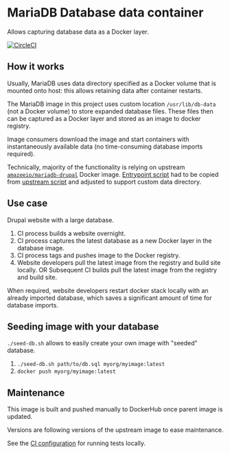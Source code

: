 # MariaDB Database data container
Allows capturing database data as a Docker layer.

[![CircleCI](https://circleci.com/gh/drevops/mariadb-drupal-data.svg?style=svg)](https://circleci.com/gh/drevops/mariadb-drupal-data)

## How it works
Usually, MariaDB uses data directory specified as a Docker volume that is
mounted onto host: this allows retaining data after container restarts.

The MariaDB image in this project uses custom location `/usr/lib/db-data` (not 
a Docker volume) to store expanded database files. These files then can be
captured as a Docker layer and stored as an image to docker registry. 

Image consumers download the image and start containers with instantaneously 
available data (no time-consuming database imports required).

Technically, majority of the functionality is relying on upstream [`amazeeio/mariadb-drupal`](https://github.com/amazeeio/lagoon/blob/master/images/mariadb-drupal/Dockerfile) Docker image. 
[Entrypoint script](entrypoint.bash) had to be copied from [upstream script](https://github.com/amazeeio/lagoon/blob/master/images/mariadb/entrypoints/9999-mariadb-init.bash) and adjusted to support custom data directory.  

## Use case

Drupal website with a large database.

1. CI process builds a website overnight.
2. CI process captures the latest database as a new Docker layer in the database image.
3. CI process tags and pushes image to the Docker registry.
4. Website developers pull the latest image from the registry and build site locally.
   OR
   Subsequent CI builds pull the latest image from the registry and build site. 

When required, website developers restart docker stack locally with an already 
imported database, which saves a significant amount of time for database 
imports.

## Seeding image with your database
`./seed-db.sh` allows to easily create your own image with "seeded" database.

1. `./seed-db.sh path/to/db.sql myorg/myimage:latest`
2. `docker push myorg/myimage:latest`

## Maintenance
This image is built and pushed manually to DockerHub once parent image
is updated.

Versions are following versions of the upstream image to ease maintenance.

See the [CI configuration](.circleci/config.yml) for running tests locally.
